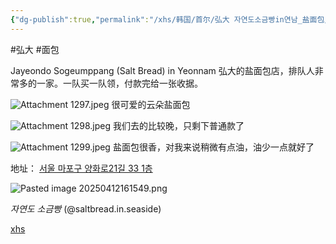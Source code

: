 ```yaml
---
{"dg-publish":true,"permalink":"/xhs/韩国/首尔/弘大 자연도소금빵in연남_盐面包/","tags":["rednote","首尔"],"created":"2024-09-07","updated":"2025-04-13T21:25:39.011+08:00"}
---
```


#弘大 #面包 

Jayeondo Sogeumppang (Salt Bread) in Yeonnam
弘大的盐面包店，排队人非常多的一家。一队买一队领，付款完给一张收据。

![Attachment 1297.jpeg](/img/user/xhs/%E9%9F%A9%E5%9B%BD/%E9%A6%96%E5%B0%94/photo-%E9%A6%96%E5%B0%94/Attachment%201297.jpeg)
很可爱的云朵盐面包

![Attachment 1298.jpeg](/img/user/xhs/%E9%9F%A9%E5%9B%BD/%E9%A6%96%E5%B0%94/photo-%E9%A6%96%E5%B0%94/Attachment%201298.jpeg)
我们去的比较晚，只剩下普通款了

![Attachment 1299.jpeg](/img/user/xhs/%E9%9F%A9%E5%9B%BD/%E9%A6%96%E5%B0%94/photo-%E9%A6%96%E5%B0%94/Attachment%201299.jpeg)
盐面包很香，对我来说稍微有点油，油少一点就好了

地址：
[서울 마포구 양화로21길 33 1층](https://pcmap.place.naver.com/restaurant/1908613139/home?from=map&fromPanelNum=1&additionalHeight=76&timestamp=202504121615&locale=ko&svcName=map_pcv5#)

![Pasted image 20250412161549.png](/img/user/xhs/%E9%9F%A9%E5%9B%BD/%E9%A6%96%E5%B0%94/photo-%E9%A6%96%E5%B0%94/Pasted%20image%2020250412161549.png)

_자연도 소금빵_ (@saltbread.in.seaside)

[xhs](https://www.xiaohongshu.com/explore/672a5d0b000000001d0384bd?xsec_token=ABD3ui-4sBoQI1Ae4AKTfOp1-vx63ltA6_kMThPPSS3rU=&xsec_source=pc_user)
